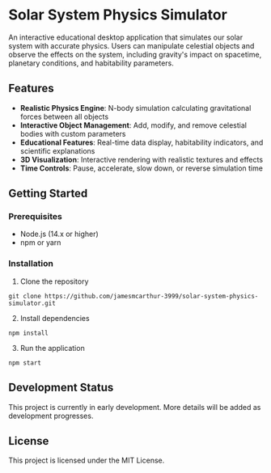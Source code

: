 # Solar System Physics Simulator

An interactive educational desktop application that simulates our solar system with accurate physics. Users can manipulate celestial objects and observe the effects on the system, including gravity's impact on spacetime, planetary conditions, and habitability parameters.

## Features

- **Realistic Physics Engine**: N-body simulation calculating gravitational forces between all objects
- **Interactive Object Management**: Add, modify, and remove celestial bodies with custom parameters
- **Educational Features**: Real-time data display, habitability indicators, and scientific explanations
- **3D Visualization**: Interactive rendering with realistic textures and effects
- **Time Controls**: Pause, accelerate, slow down, or reverse simulation time

## Getting Started

### Prerequisites

- Node.js (14.x or higher)
- npm or yarn

### Installation

1. Clone the repository
```
git clone https://github.com/jamesmcarthur-3999/solar-system-physics-simulator.git
```

2. Install dependencies
```
npm install
```

3. Run the application
```
npm start
```

## Development Status

This project is currently in early development. More details will be added as development progresses.

## License

This project is licensed under the MIT License.

